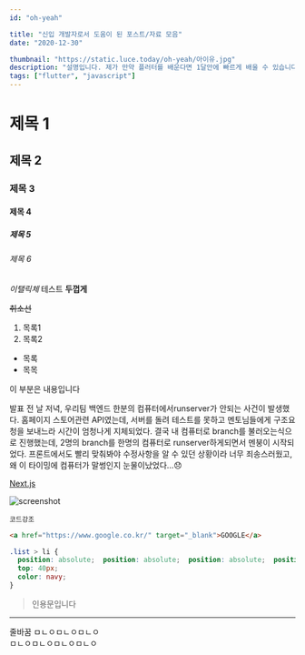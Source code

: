 ```yaml
---
id: "oh-yeah"

title: "신입 개발자로서 도움이 된 포스트/자료 모음"
date: "2020-12-30"

thumbnail: "https://static.luce.today/oh-yeah/아이유.jpg"
description: "설명입니다. 제가 만약 플러터를 배운다면 1달안에 빠르게 배울 수 있습니다. 플러터는 Dart로 이루어진 언어입니다. Dart는 구글에서 개발한 언어로 차세대 엔진인 퓨시아에서 지원합니다. 또한 하이브리드 앱 프레임워크인 플러터도 지원합니다."
tags: ["flutter", "javascript"]
---
```


# 제목 1
## 제목 2
### 제목 3
#### 제목 4
##### 제목 5
###### 제목 6

*이탤릭체*
테스트
**두껍게**

~~취소선~~

1. 목록1
2. 목록2

- 목록
- 목목

이 부분은 내용입니다

발표 전 날 저녁, 우리팀 백엔드 한분의 컴퓨터에서runserver가 안되는 사건이 발생했다. 홈페이지 스토어관련 API였는데, 서버를 돌려 테스트를 못하고 멘토님들에게 구조요청을 보내느라 시간이 엄청나게 지체되었다.
결국 내 컴퓨터로 branch를 불러오는식으로 진행했는데, 2명의 branch를 한명의 컴퓨터로 runserver하게되면서 멘붕이 시작되었다. 프론트에서도 빨리 맞춰봐야 수정사항을 알 수 있던 상황이라 너무 죄송스러웠고, 왜 이 타이밍에 컴퓨터가 말썽인지 눈물이났었다...😞

[Next.js](https://nextjs.org/)


![screenshot](https://static.luce.today/oh-yeah/아이유.jpg)

`코드강조`

```html
<a href="https://www.google.co.kr/" target="_blank">GOOGLE</a>
```

```css
.list > li {
  position: absolute;  position: absolute;  position: absolute;  position: absolute;  position: absolute;
  top: 40px;
  color: navy;
}
```

> 인용문입니다

---

줄바꿈  ㅁㄴㅇㅁㄴㅇㅁㄴㅇ<br/>
ㅁㄴㅇㅁㄴㅇㅁㄴㅇㅁㄴㅇ